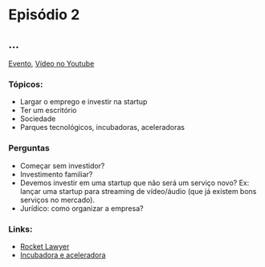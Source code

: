 # Episódio 2
## ...

[Evento](https://plus.google.com/events/c5612khli0re3p0brq17duuh7dk), [Vídeo no Youtube](http://youtu.be/ypfAuW6H5Ws)

### Tópicos:
 - Largar o emprego e investir na startup
 - Ter um escritório
 - Sociedade
 - Parques tecnológicos, incubadoras, aceleradoras
 
### Perguntas
 - Começar sem investidor?
 - Investimento familiar?
 - Devemos investir em uma startup que não será um serviço novo? Ex: lançar uma startup para streaming de vídeo/áudio (que já existem bons serviços no mercado).
 - Jurídico: como organizar a empresa?

### Links:
 - [Rocket Lawyer](https://www.rocketlawyer.com/)
 - [Incubadora e aceleradora](http://www.sebrae.com.br/sites/PortalSebrae/artigos/Entenda-a-diferen%C3%A7a-entre-incubadora-e-aceleradora)
